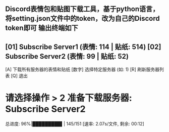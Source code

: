 Discord表情包和贴图下载工具，基于python语言， 
将setting.json文件中的token，改为自己的Discord token即可
输出终端如下
----------------------------------------------------------------------
[01] Subscribe Server1         (表情: 114 | 贴纸:  514)
[02] Subscribe Server2         (表情:  99 | 贴纸:  52)
----------------------------------------------------------------------

[A] 下载所有服务器的表情和贴纸
[数字] 选择特定服务器 (如: 1)
[R] 刷新服务器列表
[Q] 退出

请选择操作 > 2
准备下载服务器: Subscribe Server2
========================================
总进度:  96%|█████████▌| 145/151 [速率:  2.07s/文件, 剩余: 00:12]
